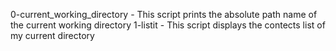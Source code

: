 0-current_working_directory - This script prints the absolute path name of the current working directory
1-listit - This script displays the contects list of my current directory
